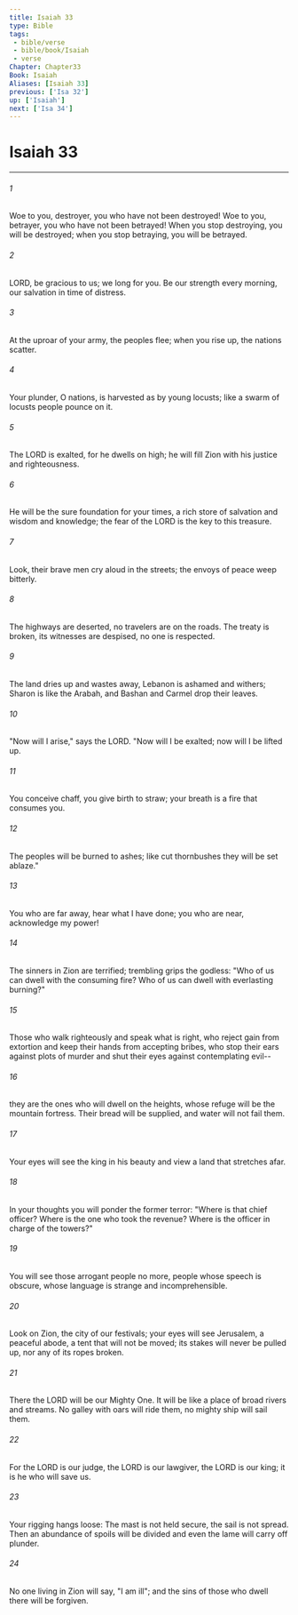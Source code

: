```yaml
---
title: Isaiah 33
type: Bible
tags:
 - bible/verse
 - bible/book/Isaiah
 - verse
Chapter: Chapter33
Book: Isaiah
Aliases: [Isaiah 33]
previous: ['Isa 32']
up: ['Isaiah']
next: ['Isa 34']
---
```

# Isaiah 33

***


###### 1 
Woe to you, destroyer, you who have not been destroyed! Woe to you, betrayer, you who have not been betrayed! When you stop destroying, you will be destroyed; when you stop betraying, you will be betrayed. 

###### 2 
LORD, be gracious to us; we long for you. Be our strength every morning, our salvation in time of distress. 

###### 3 
At the uproar of your army, the peoples flee; when you rise up, the nations scatter. 

###### 4 
Your plunder, O nations, is harvested as by young locusts; like a swarm of locusts people pounce on it. 

###### 5 
The LORD is exalted, for he dwells on high; he will fill Zion with his justice and righteousness. 

###### 6 
He will be the sure foundation for your times, a rich store of salvation and wisdom and knowledge; the fear of the LORD is the key to this treasure. 

###### 7 
Look, their brave men cry aloud in the streets; the envoys of peace weep bitterly. 

###### 8 
The highways are deserted, no travelers are on the roads. The treaty is broken, its witnesses are despised, no one is respected. 

###### 9 
The land dries up and wastes away, Lebanon is ashamed and withers; Sharon is like the Arabah, and Bashan and Carmel drop their leaves. 

###### 10 
"Now will I arise," says the LORD. "Now will I be exalted; now will I be lifted up. 

###### 11 
You conceive chaff, you give birth to straw; your breath is a fire that consumes you. 

###### 12 
The peoples will be burned to ashes; like cut thornbushes they will be set ablaze." 

###### 13 
You who are far away, hear what I have done; you who are near, acknowledge my power! 

###### 14 
The sinners in Zion are terrified; trembling grips the godless: "Who of us can dwell with the consuming fire? Who of us can dwell with everlasting burning?" 

###### 15 
Those who walk righteously and speak what is right, who reject gain from extortion and keep their hands from accepting bribes, who stop their ears against plots of murder and shut their eyes against contemplating evil-- 

###### 16 
they are the ones who will dwell on the heights, whose refuge will be the mountain fortress. Their bread will be supplied, and water will not fail them. 

###### 17 
Your eyes will see the king in his beauty and view a land that stretches afar. 

###### 18 
In your thoughts you will ponder the former terror: "Where is that chief officer? Where is the one who took the revenue? Where is the officer in charge of the towers?" 

###### 19 
You will see those arrogant people no more, people whose speech is obscure, whose language is strange and incomprehensible. 

###### 20 
Look on Zion, the city of our festivals; your eyes will see Jerusalem, a peaceful abode, a tent that will not be moved; its stakes will never be pulled up, nor any of its ropes broken. 

###### 21 
There the LORD will be our Mighty One. It will be like a place of broad rivers and streams. No galley with oars will ride them, no mighty ship will sail them. 

###### 22 
For the LORD is our judge, the LORD is our lawgiver, the LORD is our king; it is he who will save us. 

###### 23 
Your rigging hangs loose: The mast is not held secure, the sail is not spread. Then an abundance of spoils will be divided and even the lame will carry off plunder. 

###### 24 
No one living in Zion will say, "I am ill"; and the sins of those who dwell there will be forgiven. 
